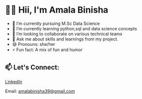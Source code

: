 # 👋🏻 Hii, I'm Amala Binisha 

- 🔭 I’m currently pursuing M.Sc Data Science
- 🌱 I’m currently learning python,sql and data science concepts
- 👯 I’m looking to collaborate on various technical teams
- 💬 Ask me about skills and learnings from my project.
- 😄 Pronouns: she/her
- ⚡ Fun fact: A mix of fun and humor
  
##  📫 Let's Connect:
  [LinkedIn](https://www.linkedin.com/in/amala-binisha-686b7b2b8)
  
  Email: amalabinisha39@gmail.com 
  

